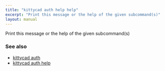```yaml
---
title: "kittycad auth help help"
excerpt: "Print this message or the help of the given subcommand(s)"
layout: manual
---
```


Print this message or the help of the given subcommand(s)

### See also

* [kittycad auth](./kittycad_auth)
* [kittycad auth help](./kittycad_auth_help)